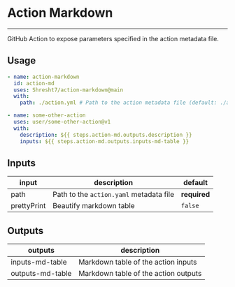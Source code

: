 # Action Markdown
-----------------

GitHub Action to expose parameters specified in the action metadata file.

## Usage

```yaml
- name: action-markdown
  id: action-md
  uses: Shresht7/action-markdown@main
  with:
    path: ./action.yml # Path to the action metadata file (default: ./action.yaml)

- name: some-other-action
  uses: user/some-other-action@v1
  with:
    description: ${{ steps.action-md.outputs.description }}
    inputs: ${{ steps.action-md.outputs.inputs-md-table }}
```

## Inputs

<!-- slot: inputs -->


| input       | description                             | default      |
| ----------- | --------------------------------------- | ------------ |
| path        | Path to the `action.yaml` metadata file | **required** |
| prettyPrint | Beautify markdown table                 | `false`      |


<!-- /slot -->

## Outputs

<!-- slot: outputs -->


| outputs          | description                          |
| ---------------- | ------------------------------------ |
| inputs-md-table  | Markdown table of the action inputs  |
| outputs-md-table | Markdown table of the action outputs |


<!-- /slot -->